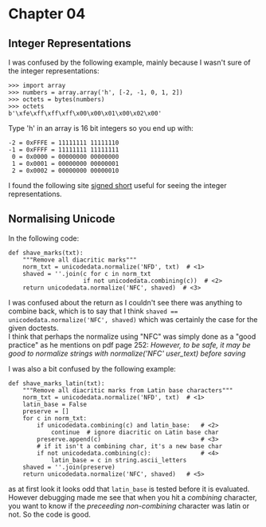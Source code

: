 # Chapter 04

## Integer Representations
I was confused by the following example, mainly because I wasn't sure of the integer representations:

```
>>> import array
>>> numbers = array.array('h', [-2, -1, 0, 1, 2])
>>> octets = bytes(numbers)
>>> octets
b'\xfe\xff\xff\xff\x00\x00\x01\x00\x02\x00'
```

Type 'h' in an array is 16 bit integers so you end up with:
```
-2 = 0xFFFE = 11111111 11111110
-1 = 0xFFFF = 11111111 11111111
 0 = 0x0000 = 00000000 00000000
 1 = 0x0001 = 00000000 00000001
 2 = 0x0002 = 00000000 00000010
```
I found the following site [signed short](https://www.binaryconvert.com/convert_signed_short.html?decimal=050) useful for seeing the integer representations.

## Normalising Unicode
In the following code:
```
def shave_marks(txt):
    """Remove all diacritic marks"""
    norm_txt = unicodedata.normalize('NFD', txt)  # <1>
    shaved = ''.join(c for c in norm_txt
                     if not unicodedata.combining(c))  # <2>
    return unicodedata.normalize('NFC', shaved)  # <3>
```
I was confused about the return as I couldn't see there was anything to combine back, which is to say that I think `shaved == unicodedata.normalize('NFC', shaved)` which was certainly the case for the given doctests.  
I think that perhaps the normalize using "NFC" was simply done as a "good practice" as he mentions on pdf page 252:
*However, to be safe, it may be good to normalize strings with normalize('NFC' user_text) before saving*

I was also a bit confused by the following example:
```
def shave_marks_latin(txt):
    """Remove all diacritic marks from Latin base characters"""
    norm_txt = unicodedata.normalize('NFD', txt)  # <1>
    latin_base = False
    preserve = []
    for c in norm_txt:
        if unicodedata.combining(c) and latin_base:   # <2>
            continue  # ignore diacritic on Latin base char
        preserve.append(c)                            # <3>
        # if it isn't a combining char, it's a new base char
        if not unicodedata.combining(c):              # <4>
            latin_base = c in string.ascii_letters
    shaved = ''.join(preserve)
    return unicodedata.normalize('NFC', shaved)   # <5>
```
as at first look it looks odd that `latin_base` is tested before it is evaluated. However debugging made me see that when you hit a *combining* character, you want to know if the *preceeding non-combining* character was latin or not. So the code is good.